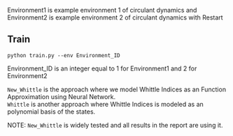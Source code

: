 Environment1 is example environment 1 of circulant dynamics and 
Environment2 is example environment 2 of circulant dynamics with Restart

## Train
```
python train.py --env Environment_ID
```
Environment_ID is an integer equal to 1 for Environment1 and 2 for Environment2

`New_Whittle` is the approach where we model Whittle Indices as an Function Approximation using Neural Network.\
`Whittle` is another approach where Whittle Indices is modeled as an polynomial basis of the states. 

NOTE: `New_Whittle` is widely tested and all results in the report are using it.
